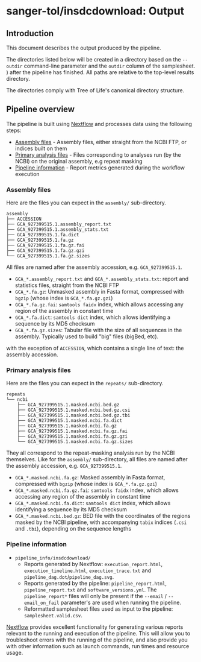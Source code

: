 # sanger-tol/insdcdownload: Output

## Introduction

This document describes the output produced by the pipeline.

The directories listed below will be created in a directory based on the `--outdir` command-line parameter and the `outdir` column of the samplesheet.
) after the pipeline has finished.
All paths are relative to the top-level results directory.

The directories comply with Tree of Life's canonical directory structure.

## Pipeline overview

The pipeline is built using [Nextflow](https://www.nextflow.io/) and processes data using the following steps:

- [Assembly files](#assembly-files) - Assembly files, either straight from the NCBI FTP, or indices built on them
- [Primary analysis files](#primary-analysis-files) - Files corresponding to analyses run (by the NCBI) on the original assembly, e.g repeat masking
- [Pipeline information](#pipeline-information) - Report metrics generated during the workflow execution

### Assembly files

Here are the files you can expect in the `assembly/` sub-directory.

```text
assembly
├── ACCESSION
├── GCA_927399515.1.assembly_report.txt
├── GCA_927399515.1.assembly_stats.txt
├── GCA_927399515.1.fa.dict
├── GCA_927399515.1.fa.gz
├── GCA_927399515.1.fa.gz.fai
├── GCA_927399515.1.fa.gz.gzi
└── GCA_927399515.1.fa.gz.sizes
```

All files are named after the assembly accession, e.g. `GCA_927399515.1`.

- `GCA_*.assembly_report.txt` and `GCA_*.assembly_stats.txt`: report and statistics files, straight from the NCBI FTP
- `GCA_*.fa.gz`: Unmasked assembly in Fasta format, compressed with `bgzip` (whose index is `GCA_*.fa.gz.gzi`)
- `GCA_*.fa.gz.fai`: `samtools faidx` index, which allows accessing any region of the assembly in constant time
- `GCA_*.fa.dict`: `samtools dict` index, which allows identifying a sequence by its MD5 checksum
- `GCA_*.fa.gz.sizes`: Tabular file with the size of all sequences in the assembly. Typically used to build "big" files (bigBed, etc).

with the exception of `ACCESSION`, which contains a single line of text: the assembly accession.

### Primary analysis files

Here are the files you can expect in the `repeats/` sub-directory.

```text
repeats
└── ncbi
    ├── GCA_927399515.1.masked.ncbi.bed.gz
    ├── GCA_927399515.1.masked.ncbi.bed.gz.csi
    ├── GCA_927399515.1.masked.ncbi.bed.gz.tbi
    ├── GCA_927399515.1.masked.ncbi.fa.dict
    ├── GCA_927399515.1.masked.ncbi.fa.gz
    ├── GCA_927399515.1.masked.ncbi.fa.gz.fai
    ├── GCA_927399515.1.masked.ncbi.fa.gz.gzi
    └── GCA_927399515.1.masked.ncbi.fa.gz.sizes
```

They all correspond to the repeat-masking analysis run by the NCBI themselves. Like for the `assembly/` sub-directory,
all files are named after the assembly accession, e.g. `GCA_927399515.1`.

- `GCA_*.masked.ncbi.fa.gz`: Masked assembly in Fasta format, compressed with `bgzip` (whose index is `GCA_*.fa.gz.gzi`)
- `GCA_*.masked.ncbi.fa.gz.fai`: `samtools faidx` index, which allows accessing any region of the assembly in constant time
- `GCA_*.masked.ncbi.fa.dict`: `samtools dict` index, which allows identifying a sequence by its MD5 checksum
- `GCA_*.masked.ncbi.bed.gz`: BED file with the coordinates of the regions masked by the NCBI pipeline, with accompanying `tabix` indices (`.csi` and `.tbi`), depending on the sequence lengths

### Pipeline information

- `pipeline_info/insdcdownload/`
  - Reports generated by Nextflow: `execution_report.html`, `execution_timeline.html`, `execution_trace.txt` and `pipeline_dag.dot`/`pipeline_dag.svg`.
  - Reports generated by the pipeline: `pipeline_report.html`, `pipeline_report.txt` and `software_versions.yml`. The `pipeline_report*` files will only be present if the `--email` / `--email_on_fail` parameter's are used when running the pipeline.
  - Reformatted samplesheet files used as input to the pipeline: `samplesheet.valid.csv`.

[Nextflow](https://www.nextflow.io/docs/latest/tracing.html) provides excellent functionality for generating various reports relevant to the running and execution of the pipeline. This will allow you to troubleshoot errors with the running of the pipeline, and also provide you with other information such as launch commands, run times and resource usage.
